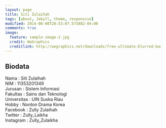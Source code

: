 ```yaml
---
layout: page
title: Siti Zulaihah
tags: [about, Jekyll, theme, responsive]
modified: 2014-08-08T20:53:07.573882-04:00
comments: true
image:
  feature: sample-image-2.jpg
  credit: WeGraphics
  creditlink: http://wegraphics.net/downloads/free-ultimate-blurred-background-pack/
---
```

## Biodata
Nama        : Siti Zulaihah<br>
NIM         : 11353201349<br>
Jurusan     : Sistem Informasi<br>
Fakultas    : Sains dan Teknologi<br>
Universitas : UIN Suska Riau<br>
Hobby       : Nonton Drama Korea<br>
Facebook    : Zully Zulaihah<br>
Twitter     : Zully_Laikha<br>
Instagram   : Zully_Zulaikha<br>
